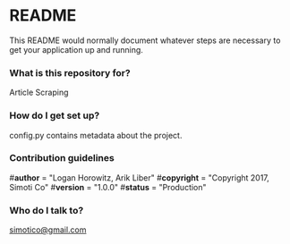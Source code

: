# README #

This README would normally document whatever steps are necessary to get your application up and running.

### What is this repository for? ###

Article Scraping

### How do I get set up? ###

config.py contains metadata about the project.


### Contribution guidelines ###

#__author__ = "Logan Horowitz, Arik Liber"
#__copyright__ = "Copyright 2017, Simoti Co"
#__version__ = "1.0.0"
#__status__ = "Production"

### Who do I talk to? ###

simotico@gmail.com